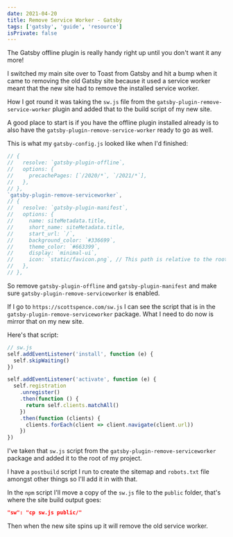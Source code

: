 ```yaml
---
date: 2021-04-20
title: Remove Service Worker - Gatsby
tags: ['gatsby', 'guide', 'resource']
isPrivate: false
---
```


The Gatsby offline plugin is really handy right up until you don't
want it any more!

I switched my main site over to Toast from Gatsby and hit a bump when
it came to removing the old Gatsby site because it used a service
worker meant that the new site had to remove the installed service
worker.

How I got round it was taking the `sw.js` file from the
`gatsby-plugin-remove-service-worker` plugin and added that to the
build script of my new site.

A good place to start is if you have the offline plugin installed
already is to also have the `gatsby-plugin-remove-service-worker`
ready to go as well.

This is what my `gatsby-config.js` looked like when I'd finished:

```js
// {
//   resolve: `gatsby-plugin-offline`,
//   options: {
//     precachePages: [`/2020/*`, `/2021/*`],
//   },
// },
`gatsby-plugin-remove-serviceworker`,
// {
//   resolve: `gatsby-plugin-manifest`,
//   options: {
//     name: siteMetadata.title,
//     short_name: siteMetadata.title,
//     start_url: `/`,
//     background_color: `#336699`,
//     theme_color: `#663399`,
//     display: `minimal-ui`,
//     icon: `static/favicon.png`, // This path is relative to the root of the site.
//   },
// },
```

So remove `gatsby-plugin-offline` and `gatsby-plugin-manifest` and
make sure `gatsby-plugin-remove-serviceworker` is enabled.

If I go to `https://scottspence.com/sw.js` I can see the script that
is in the `gatsby-plugin-remove-serviceworker` package. What I need to
do now is mirror that on my new site.

Here's that script:

```js
// sw.js
self.addEventListener('install', function (e) {
  self.skipWaiting()
})

self.addEventListener('activate', function (e) {
  self.registration
    .unregister()
    .then(function () {
      return self.clients.matchAll()
    })
    .then(function (clients) {
      clients.forEach(client => client.navigate(client.url))
    })
})
```

I've taken that `sw.js` script from the
`gatsby-plugin-remove-serviceworker` package and added it to the root
of my project.

I have a `postbuild` script I run to create the sitemap and
`robots.txt` file amongst other things so I'll add it in with that.

In the `npm` script I'll move a copy of the `sw.js` file to the
`public` folder, that's where the site build output goes:

```json
"sw": "cp sw.js public/"
```

Then when the new site spins up it will remove the old service worker.
